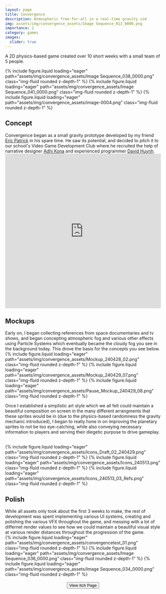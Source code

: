 ```yaml
---
layout: page
title: Convergence
description: Atmospheric free-for-all in a real-time gravity sim
img: assets/img/convergence_assets/Image Sequence_013_0000.png
importance: 1
category: games
images:
  slider: true 
---
```


<link rel="stylesheet" href="{{ '/assets/css/style.css' | relative_url }}">

A 2D physics-based game created over 10 short weeks with a small team of 5 people.

<swiper-container keyboard="true" scrollbar="true" rewind="true">
  <swiper-slide>{% include figure.liquid loading="eager" path="assets/img/convergence_assets/Image Sequence_038_0000.png" class="img-fluid rounded z-depth-1" %}</swiper-slide>
  <swiper-slide>{% include figure.liquid loading="eager" path="assets/img/convergence_assets/Image Sequence_041_0000.png" class="img-fluid rounded z-depth-1" %}</swiper-slide>
  <swiper-slide>{% include figure.liquid loading="eager" path="assets/img/convergence_assets/image-0004.png" class="img-fluid rounded z-depth-1" %}</swiper-slide>
</swiper-container>

<br>
<h2>Concept</h2>
Convergence began as a small gravity prototype developed by my friend <a href="https://piggytek.com/main/">Eric Patrick</a> in his spare time. He saw its potential, and decided to pitch it to our school's Video Game Development Club where he recruited the help of narrative designer <a href="https://www.linkedin.com/in/adhi-kona-46b663258/">Adhi Kona</a> and experienced programmer <a href="https://davidlh123.itch.io/">David Huynh</a>.

<br>
<iframe width="100%" height="500" src="https://www.youtube.com/embed/sZrK8oXEFe8?si=WZLmy062CnhaJ-Cq" title="YouTube video player" frameborder="0" align="center" allow="accelerometer; autoplay; clipboard-write; encrypted-media; gyroscope; picture-in-picture; web-share" referrerpolicy="strict-origin-when-cross-origin" allowfullscreen></iframe>
<br>
<h2>Mockups</h2>
Early on, I began collecting references from space documentaries and tv shows, and began concepting atmospheric fog and various other effects using Particle Systems which eventually became the cloudy fog you see in the background today. This drove the basis for the concepts you see below.

<br>
<swiper-container keyboard="true" scrollbar="true" rewind="true">
  <swiper-slide>{% include figure.liquid loading="eager" path="assets/img/convergence_assets/Mockup_240428_02.png" class="img-fluid rounded z-depth-1" %}</swiper-slide>
  <swiper-slide>{% include figure.liquid loading="eager" path="assets/img/convergence_assets/Mockup_240429_07.png" class="img-fluid rounded z-depth-1" %}</swiper-slide>
  <swiper-slide>{% include figure.liquid loading="eager" path="assets/img/convergence_assets/Pause_Mockup_240429_08.png" class="img-fluid rounded z-depth-1" %}</swiper-slide>
</swiper-container>
<br>

Once I established a simplistic art style which we all felt could maintain a beautiful composition on screen in the many different arrangments that these sprites would be in (due to the physics-based randomness the gravity mechanic introduced), I began to really hone in on improving the planetary sprites to not be too eye-catching, while also conveying necessary information to players and serving their diegetic purpose to drive gameplay.

<br>
<swiper-container keyboard="true" scrollbar="true" rewind="true">
  <swiper-slide>{% include figure.liquid loading="eager" path="assets/img/convergence_assets/Icons_Draft_02_240429.png" class="img-fluid rounded z-depth-1" %}</swiper-slide>
  <swiper-slide>{% include figure.liquid loading="eager" path="assets/img/convergence_assets/Icons_240513.png" class="img-fluid rounded z-depth-1" %}</swiper-slide>
  <swiper-slide>{% include figure.liquid loading="eager" path="assets/img/convergence_assets/Icons_240513_03_Refs.png" class="img-fluid rounded z-depth-1" %}</swiper-slide>
</swiper-container>
<br>

<h2>Polish</h2>
While all assets only took about the first 3 weeks to make, the rest of development was spent implementing various UI systems, creating and polishing the various VFX throughout the game, and messing with a lot of differnet render values to see how we could maintain a beautiful visual style at various render distances throughout the progression of the game.

<br>
<swiper-container keyboard="true" scrollbar="true" rewind="true">
  <swiper-slide>{% include figure.liquid loading="eager" path="assets/img/convergence_assets/convergencetest_01.png" class="img-fluid rounded z-depth-1" %}</swiper-slide>
  <swiper-slide>{% include figure.liquid loading="eager" path="assets/img/convergence_assets/Image Sequence_036_0000.png" class="img-fluid rounded z-depth-1" %}</swiper-slide>
  <swiper-slide>{% include figure.liquid loading="eager" path="assets/img/convergence_assets/Image Sequence_034_0000.png" class="img-fluid rounded z-depth-1" %}</swiper-slide>
</swiper-container>
<br>
<br>
<div align="center"><button class="theme-button" onclick="window.location.href='https://thepigguy.itch.io/convergence';">View Itch Page</button></div>
<br>
